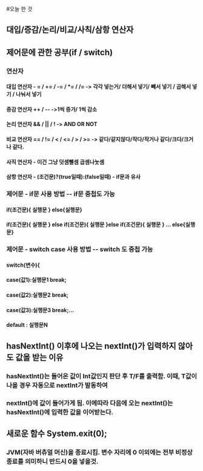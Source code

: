 #오늘 한 것
## 대입/증감/논리/비교/사칙/삼항 연산자
## 제어문에 관한 공부(if / switch)

### 연산자
#### 대입 연산자 - = / += / -= / *= / /= -> 각각 넣는거/ 더해서 넣기/ 빼서 넣기 / 곱해서 넣기 / 나눠서 넣기
#### 증감 연산자 ++ / -- ->1씩 증가/ 1씩 감소
#### 논리 연산자 && / || / ! -> AND OR NOT
#### 비교 연산자  == / != / < / <= / > / >= -> 같다/같지않다/작다/작거나 같다/크다/크거나 같다.
#### 사직 연산자 - 이건 그냥 덧셈뺼셈 곱셈나눗셈
#### 삼항 연산자 - (조건문)?(true일때):(false일때) - if문과 유사

### 제어문 - if문 사용 방법 -- if문 중첩도 가능
#### if(조건문){ 실행문 } else{실행문}
#### if(조건문){ 실행문 } else if(조건문){ 실행문 }else if(조건문){ 실행문 } ... else{실행문}

### 제어문 - switch case 사용 방법 -- switch 도 중첩 가능
#### switch(변수){
#### case(값1):실행문1 break;
#### case(값2):실행문2 break;
#### case(값3):실행문3 break;... 
#### default : 실행문N


## hasNextInt() 이후에 나오는 nextInt()가 입력하지 않아도 값을 받는 이유
### hasNextInt()는 들어온 값이 Int값인지 판단 후 T/F를 출력함. 이때, T값이 나올 경우 자동으로 nextInt가 발동하여
### nextInt()에 값이 들어가게 됨. 이에따라 다음에 오는 nextInt()는 hasNextInt()에 입력한 값을 이어받는다.

## 새로운 함수 System.exit(0);
### JVM(자바 버츄얼 머신)을 종료시킴. 변수 자리에 0 이외에는 전부 비정상 종료를 의미하니 반드시 0을 넣을것.